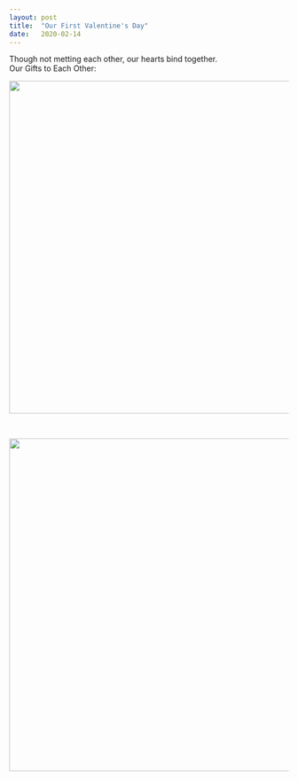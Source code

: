 ```yaml
---
layout: post
title:  "Our First Valentine's Day"
date:   2020-02-14
---
```

Though not metting each other, our hearts bind together. 
<br/>
Our Gifts to Each Other:

<p align="center"><img src="../../../images/IMG_2897.JPG" width="600"/></p>

<br/>

<p align=center><img src="../../../images/IMG_4908.JPG" width="600"/></p>